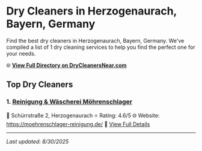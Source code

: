 # Dry Cleaners in Herzogenaurach, Bayern, Germany

Find the best dry cleaners in Herzogenaurach, Bayern, Germany. We've compiled a list of 1 dry cleaning services to help you find the perfect one for your needs.

🌐 **[View Full Directory on DryCleanersNear.com](https://drycleanersnear.com/city/Germany/Bayern/Herzogenaurach)**

## Top Dry Cleaners

### 1. [Reinigung & Wäscherei Möhrenschlager](https://drycleanersnear.com/dryCleaner/68b10aa6f5ec332d9a7bf0b3/reinigung-w-scherei-m-hrenschlager)
📍 Schürrstraße 2, Herzogenaurach
⭐ Rating: 4.6/5
🌐 Website: https://moehrenschlager-reinigung.de/
🔗 [View Full Details](https://drycleanersnear.com/dryCleaner/68b10aa6f5ec332d9a7bf0b3/reinigung-w-scherei-m-hrenschlager)


---

*Last updated: 8/30/2025*
